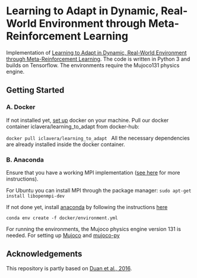 # Learning to Adapt in Dynamic, Real-World Environment through Meta-Reinforcement Learning

Implementation of [Learning to Adapt in Dynamic, Real-World Environment through Meta-Reinforcement Learning](https://arxiv.org/abs/1803.11347).
The code is written in Python 3 and builds on Tensorflow. The environments require the Mujoco131 physics engine.

## Getting Started
### A. Docker
If not installed yet, [set up](https://docs.docker.com/install/) docker on your machine.
Pull our docker container iclavera/learning_to_adapt from docker-hub:

```docker pull iclavera/learning_to_adapt ```
All the necessary dependencies are already installed inside the docker container.

### B. Anaconda
Ensure that you have a working MPI implementation ([see here](https://mpi4py.readthedocs.io/en/stable/install.html) for more instructions).

For Ubuntu you can install MPI through the package manager:
```sudo apt-get install libopenmpi-dev ```

If not done yet, install [anaconda](https://www.anaconda.com/) by following the instructions [here](https://www.anaconda.com/download/#linux)

``` conda env create -f docker/environment.yml ```

For running the environments, the Mujoco physics engine version 131 is needed.
For setting up [Mujoco](http://www.mujoco.org/) and [mujoco-py](https://github.com/openai/mujoco-py)

## Acknowledgements
This repository is partly based on [Duan et al., 2016](https://arxiv.org/abs/1611.02779).